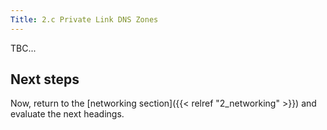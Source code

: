 ```yaml
---
Title: 2.c Private Link DNS Zones
---
```


TBC...

## Next steps

Now, return to the [networking section]({{< relref "2_networking" >}}) and evaluate the next headings.
